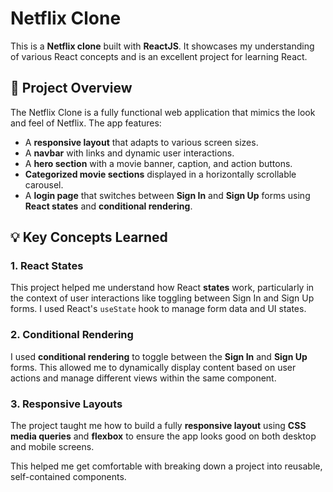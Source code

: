 # Netflix Clone

This is a **Netflix clone** built with **ReactJS**. It showcases my understanding of various React concepts and is an excellent project for learning React.

## 🚀 Project Overview

The Netflix Clone is a fully functional web application that mimics the look and feel of Netflix. The app features:
- A **responsive layout** that adapts to various screen sizes.
- A **navbar** with links and dynamic user interactions.
- A **hero section** with a movie banner, caption, and action buttons.
- **Categorized movie sections** displayed in a horizontally scrollable carousel.
- A **login page** that switches between **Sign In** and **Sign Up** forms using **React states** and **conditional rendering**.

## 💡 Key Concepts Learned
### 1. **React States**
This project helped me understand how React **states** work, particularly in the context of user interactions like toggling between Sign In and Sign Up forms. I used React's `useState` hook to manage form data and UI states.

### 2. **Conditional Rendering**
I used **conditional rendering** to toggle between the **Sign In** and **Sign Up** forms. This allowed me to dynamically display content based on user actions and manage different views within the same component.

### 3. **Responsive Layouts**
The project taught me how to build a fully **responsive layout** using **CSS media queries** and **flexbox** to ensure the app looks good on both desktop and mobile screens.



This helped me get comfortable with breaking down a project into reusable, self-contained components.

